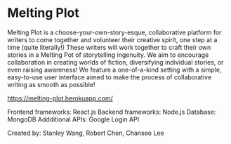 # Melting Plot
Melting Plot is a choose-your-own-story-esque, collaborative platform for writers to come together and volunteer their creative spirit, one step at a time (quite literally!) These writers will work together to craft their own stories in a Melting Pot of storytelling ingenuity. We aim to encourage collaboration in creating worlds of fiction, diversifying individual stories, or even raising awareness! We feature a one-of-a-kind setting with a simple, easy-to-use user interface aimed to make the process of collaborative writing as smooth as possible!


https://melting-plot.herokuapp.com/


Frontend frameworks: React.js
Backend frameworks: Node.js
Database: MongoDB
Addditional APIs: Google Login API


Created by: Stanley Wang, Robert Chen, Chanseo Lee
